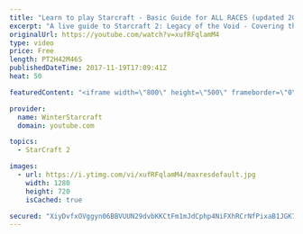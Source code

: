 ```yaml
---
title: "Learn to play Starcraft - Basic Guide for ALL RACES (updated 2017)"
excerpt: "A live guide to Starcraft 2: Legacy of the Void - Covering the basics and build orders for all of the races, and covering the important decisions to be made early in the game.  Not a step by step guide but a demonstration once you have the very basics of the units and races!"
originalUrl: https://youtube.com/watch?v=xufRFqlamM4
type: video
price: Free
length: PT2H42M46S
publishedDateTime: 2017-11-19T17:09:41Z
heat: 50

featuredContent: "<iframe width=\"800\" height=\"500\" frameborder=\"0\" src=\"https://www.youtube.com/embed/xufRFqlamM4\" allow=\"accelerometer; autoplay; encrypted-media; gyroscope; picture-in-picture\" allowfullscreen></iframe>"

provider:
  name: WinterStarcraft
  domain: youtube.com

topics:
  - StarCraft 2

images:
  - url: https://i.ytimg.com/vi/xufRFqlamM4/maxresdefault.jpg
    width: 1280
    height: 720
    isCached: true

secured: "XiyDvfxOVggyn06BBVUUN29dvbKKCtFm1mJdCphp4NiFXhRCrNfPixaB1JGK70S8nCKF3+MO09vZaXtElTHYGYh14cYrEUeLtbrCIuFyHLQ0jM1uFq3eIJAcuFL6EYERZQ9i41dySEhjJeEiQaT6kUc0zyz+LeGP86SA4hxPEaVnCidZnNWWtaXeohURTus7Ug8XvmBDe1LEL2md9hW2oduC9/G5FB14bqP4s8lmMPkmPonEmd91D024K/F6xPLE+++uuTACZ6ymSkknKNeoqKSVvWZxSXQ6U3duDOgMPdRXIrV0VmMF9K5Y0mzuF7Sh6ElV5O9Z7PL4PtaEFrS+4tLV9xRDbZmn0qRJxln1J+uAVZOiJfnMbRu1DH0TehqHRxgfU2hwydBDBZDklopVAgdu/jQfS96bE/n9OIWKJ8osPPbZKR2KsRVN5KeFEN/R;afrtrUubm9PrTyZhGwBjnQ=="
---
```


